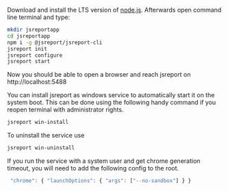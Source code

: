 
Download and install the LTS version of [node.js](https://nodejs.org).
Afterwards open command line terminal and type:

```bash
mkdir jsreportapp
cd jsreportapp
npm i -g @jsreport/jsreport-cli
jsreport init
jsreport configure
jsreport start
```

Now you should be able to open a browser and reach jsreport on http://localhost:5488

You can install jsreport as windows service to automatically start it on the system boot. This can be done using the following handy command if you reopen terminal with administrator rights.

```bash
jsreport win-install
```

To uninstall the service use

```bash
jsreport win-uninstall
```

If you run the service with a system user and get chrome generation timeout, you will need to add the following config to the root.

```js
 "chrome": { "launchOptions": { "args": ["--no-sandbox"] } }
```
